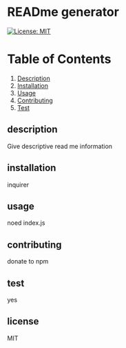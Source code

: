 # READme generator
  [![License: MIT](https://img.shields.io/badge/License-MIT-yellow.svg)](https://opensource.org/licenses/MIT)
# Table of Contents
1. [Description](#description)
2. [Installation](#installation)
3. [Usage](#usage)
4. [Contributing](#contributing)
5. [Test](#test)
## description
Give descriptive read me information
## installation
inquirer
## usage
noed index.js
## contributing
donate to npm
## test
yes
## license
MIT
